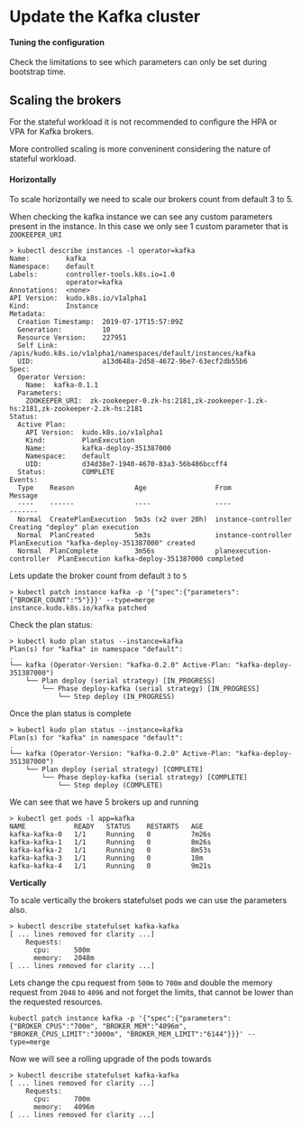 

# Update the Kafka cluster

#### Tuning the configuration 

Check the limitations to see which parameters can only be set during bootstrap time. 



## Scaling the brokers

For the stateful workload it is not recommended to configure the HPA or VPA for Kafka brokers. 

More controlled scaling is more conveninent considering the nature of stateful workload.  

#### Horizontally 

To scale horizontally we need to scale our brokers count from default 3 to 5. 

When checking the kafka instance we can see any custom parameters present in the instance. In this case we only see 1 custom parameter that is `ZOOKEEPER_URI`

```
> kubectl describe instances -l operator=kafka
Name:         kafka
Namespace:    default
Labels:       controller-tools.k8s.io=1.0
              operator=kafka
Annotations:  <none>
API Version:  kudo.k8s.io/v1alpha1
Kind:         Instance
Metadata:
  Creation Timestamp:  2019-07-17T15:57:09Z
  Generation:          10
  Resource Version:    227951
  Self Link:           /apis/kudo.k8s.io/v1alpha1/namespaces/default/instances/kafka
  UID:                 a13d648a-2d58-4672-9be7-63ecf2db55b6
Spec:
  Operator Version:
    Name:  kafka-0.1.1
  Parameters:
    ZOOKEEPER_URI:  zk-zookeeper-0.zk-hs:2181,zk-zookeeper-1.zk-hs:2181,zk-zookeeper-2.zk-hs:2181
Status:
  Active Plan:
    API Version:  kudo.k8s.io/v1alpha1
    Kind:         PlanExecution
    Name:         kafka-deploy-351387000
    Namespace:    default
    UID:          d34d38e7-1940-4670-83a3-56b486bccff4
  Status:         COMPLETE
Events:
  Type    Reason               Age                 From                      Message
  ----    ------               ----                ----                      -------
  Normal  CreatePlanExecution  5m3s (x2 over 20h)  instance-controller       Creating "deploy" plan execution
  Normal  PlanCreated          5m3s                instance-controller       PlanExecution "kafka-deploy-351387000" created
  Normal  PlanComplete         3m56s               planexecution-controller  PlanExecution kafka-deploy-351387000 completed
```

Lets update the broker count from default `3` to `5`

```
> kubectl patch instance kafka -p '{"spec":{"parameters":{"BROKER_COUNT":"5"}}}' --type=merge
instance.kudo.k8s.io/kafka patched
```

Check the plan status:

```
> kubectl kudo plan status --instance=kafka
Plan(s) for "kafka" in namespace "default":
.
└── kafka (Operator-Version: "kafka-0.2.0" Active-Plan: "kafka-deploy-351387000")
    └── Plan deploy (serial strategy) [IN_PROGRESS]
        └── Phase deploy-kafka (serial strategy) [IN_PROGRESS]
            └── Step deploy (IN_PROGRESS)
```

Once the plan status is complete

```kubectl kudo plan status --instance=kafka
> kubectl kudo plan status --instance=kafka
Plan(s) for "kafka" in namespace "default":
.
└── kafka (Operator-Version: "kafka-0.2.0" Active-Plan: "kafka-deploy-351387000")
    └── Plan deploy (serial strategy) [COMPLETE]
        └── Phase deploy-kafka (serial strategy) [COMPLETE]
            └── Step deploy (COMPLETE)
```

We can see that we have 5 brokers up and running

```
> kubectl get pods -l app=kafka
NAME            READY   STATUS    RESTARTS   AGE
kafka-kafka-0   1/1     Running   0          7m26s
kafka-kafka-1   1/1     Running   0          8m26s
kafka-kafka-2   1/1     Running   0          8m53s
kafka-kafka-3   1/1     Running   0          10m
kafka-kafka-4   1/1     Running   0          9m21s
```



**Vertically** 

To scale vertically the brokers statefulset pods we can use the parameters also.

```
> kubectl describe statefulset kafka-kafka
[ ... lines removed for clarity ...]
    Requests:
      cpu:      500m
      memory:   2048m
[ ... lines removed for clarity ...]
```



Lets change the cpu request from `500m` to `700m` and double the memory request from `2048` to `4096` and not forget the limits, that cannot be lower than the requested resources. 

```
kubectl patch instance kafka -p '{"spec":{"parameters":{"BROKER_CPUS":"700m", "BROKER_MEM":"4096m", "BROKER_CPUS_LIMIT":"3000m", "BROKER_MEM_LIMIT":"6144"}}}' --type=merge
```

Now we will see a rolling upgrade of the pods towards 

```
> kubectl describe statefulset kafka-kafka
[ ... lines removed for clarity ...]
    Requests:
      cpu:      700m
      memory:   4096m
[ ... lines removed for clarity ...]
```



